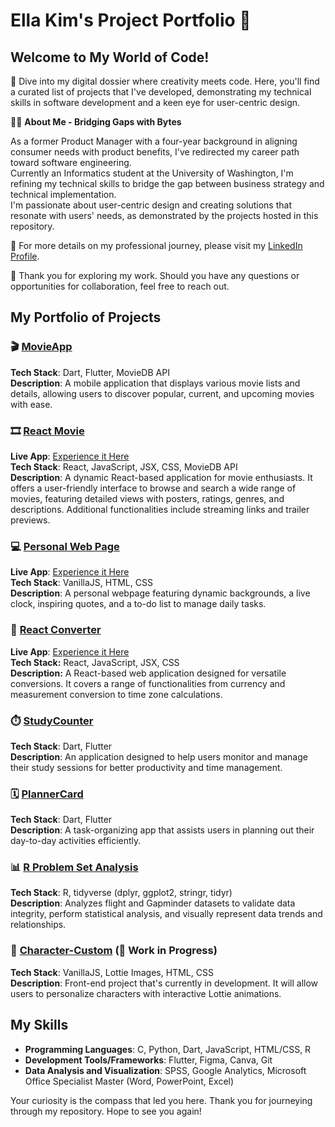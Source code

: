 # Ella Kim's Project Portfolio 🌟

## Welcome to My World of Code!

🚀 Dive into my digital dossier where creativity meets code. Here, you'll find a curated list of projects that I've developed, demonstrating my technical skills in software development and a keen eye for user-centric design.

👩‍💻 **About Me - Bridging Gaps with Bytes**

As a former Product Manager with a four-year background in aligning consumer needs with product benefits, I've redirected my career path toward software engineering.\
Currently an Informatics student at the University of Washington, I'm refining my technical skills to bridge the gap between business strategy and technical implementation.\
I'm passionate about user-centric design and creating solutions that resonate with users' needs, as demonstrated by the projects hosted in this repository.

🔗 For more details on my professional journey, please visit my [LinkedIn Profile](https://www.linkedin.com/in/ellakim913/).

🤝 Thank you for exploring my work. Should you have any questions or opportunities for collaboration, feel free to reach out.

## My Portfolio of Projects

### 🎬 [MovieApp](https://github.com/Ella-Kim913/movieapp)
**Tech Stack**: Dart, Flutter, MovieDB API  
**Description**: A mobile application that displays various movie lists and details, allowing users to discover popular, current, and upcoming movies with ease.

### 🎞️ [React Movie](https://github.com/Ella-Kim913/React_Movie)
**Live App**: [Experience it Here](https://ella-kim913.github.io/React_Movie/)  
**Tech Stack**: React, JavaScript, JSX, CSS, MovieDB API  
**Description**: A dynamic React-based application for movie enthusiasts. It offers a user-friendly interface to browse and search a wide range of movies, featuring detailed views with posters, ratings, genres, and descriptions. Additional functionalities include streaming links and trailer previews.

### 💻 [Personal Web Page](https://github.com/Ella-Kim913/Ella-Kim913.github.io)
**Live App**: [Experience it Here](https://ella-kim913.github.io/)  
**Tech Stack**: VanillaJS, HTML, CSS  
**Description**: A personal webpage featuring dynamic backgrounds, a live clock, inspiring quotes, and a to-do list to manage daily tasks.

### 🔄 [React Converter](https://github.com/Ella-Kim913/React_Converter)
**Live App**: [Experience it Here](https://converteroptions.netlify.app/)  
**Tech Stack:** React, JavaScript, JSX, CSS  
**Description:** A React-based web application designed for versatile conversions. It covers a range of functionalities from currency and measurement conversion to time zone calculations.

### ⏱️ [StudyCounter](https://github.com/Ella-Kim913/StudyCounter)
**Tech Stack**: Dart, Flutter  
**Description**: An application designed to help users monitor and manage their study sessions for better productivity and time management.

### 🗓️ [PlannerCard](https://github.com/Ella-Kim913/PlannerCard)
**Tech Stack**: Dart, Flutter  
**Description**: A task-organizing app that assists users in planning out their day-to-day activities efficiently.

### 📊 [R Problem Set Analysis](https://github.com/Ella-Kim913/R-ProblemSet)
**Tech Stack**: R, tidyverse (dplyr, ggplot2, stringr, tidyr)  
**Description**: Analyzes flight and Gapminder datasets to validate data integrity, perform statistical analysis, and visually represent data trends and relationships.

### 🎨 [Character-Custom](https://github.com/Ella-Kim913/Character-Custom) (🚧 Work in Progress)
**Tech Stack**: VanillaJS, Lottie Images, HTML, CSS  
**Description**: Front-end project that's currently in development. It will allow users to personalize characters with interactive Lottie animations.

## My Skills

- **Programming Languages**: C, Python, Dart, JavaScript, HTML/CSS, R
- **Development Tools/Frameworks**: Flutter, Figma, Canva, Git
- **Data Analysis and Visualization**: SPSS, Google Analytics, Microsoft Office Specialist Master (Word, PowerPoint, Excel)

Your curiosity is the compass that led you here. Thank you for journeying through my repository. Hope to see you again!


